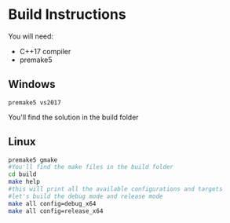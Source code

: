# Build Instructions

You will need:
- C++17 compiler
- premake5

## Windows
```
premake5 vs2017
```
You'll find the solution in the build folder

## Linux
```Bash
premake5 gmake
#You'll find the make files in the build folder
cd build
make help
#this will print all the available configurations and targets
#let's build the debug mode and release mode
make all config=debug_x64
make all config=release_x64
```